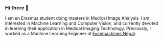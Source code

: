 ### Hi there 👋

<!--
**manasikattel/manasikattel** is a ✨ _special_ ✨ repository because its `README.md` (this file) appears on your GitHub profile.

Here are some ideas to get you started:




- 🔭 I’m currently working on ...
- 🌱 I’m currently learning ...
- 👯 I’m looking to collaborate on ...
- 🤔 I’m looking for help with ...
- 💬 Ask me about ...
- 📫 How to reach me: ...
- 😄 Pronouns: ...
- ⚡ Fun fact: ...
-->


  I am an Erasmus student doing masters in Medical Image Analysis. I am interested in Machine Learning and Computer Vision, and currently devoted in learning their application in Medical Imaging Technology. Previously, I worked as a Machine Learning Engineer at <a href="https://fusemachines.com/">Fusemachines Nepal</a>.
